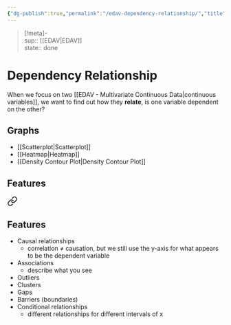 ```yaml
---
{"dg-publish":true,"permalink":"/edav-dependency-relationship/","title":"Dependency Relationship","created":"2022-10-12T23:21:40","updated":""}
---
```


> [!meta]-  
sup:: [[EDAV\|EDAV]]  
state:: done  

# Dependency Relationship

When we focus on two [[EDAV - Multivariate Continuous Data\|continuous variables]], we want to find out how they **relate**, is one variable dependent on the other?

## Graphs

- [[Scatterplot\|Scatterplot]]
- [[Heatmap\|Heatmap]]
- [[Density Contour Plot\|Density Contour Plot]]

## Features


<div class="transclusion internal-embed is-loaded"><a class="markdown-embed-link" href="/scatterplot/#features" aria-label="Open link"><svg xmlns="http://www.w3.org/2000/svg" width="24" height="24" viewBox="0 0 24 24" fill="none" stroke="currentColor" stroke-width="2" stroke-linecap="round" stroke-linejoin="round" class="svg-icon lucide-link"><path d="M10 13a5 5 0 0 0 7.54.54l3-3a5 5 0 0 0-7.07-7.07l-1.72 1.71"></path><path d="M14 11a5 5 0 0 0-7.54-.54l-3 3a5 5 0 0 0 7.07 7.07l1.71-1.71"></path></svg></a><div class="markdown-embed">



## Features

- Causal relationships
    - correlation ≠ causation, but we still use the y-axis for what appears to be the dependent variable
- Associations
    - describe what you see
- Outliers
- Clusters
- Gaps
- Barriers (boundaries)
- Conditional relationships
    - different relationships for different intervals of x


</div></div>

